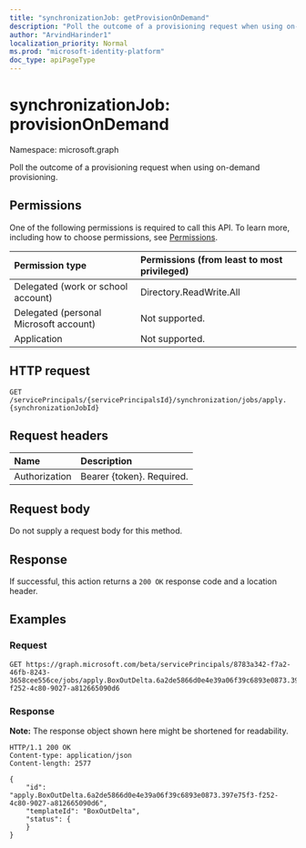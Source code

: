 ```yaml
---
title: "synchronizationJob: getProvisionOnDemand"
description: "Poll the outcome of a provisioning request when using on-demand provisioning."
author: "ArvindHarinder1"
localization_priority: Normal
ms.prod: "microsoft-identity-platform"
doc_type: apiPageType
---
```


# synchronizationJob: provisionOnDemand

Namespace: microsoft.graph

Poll the outcome of a provisioning request when using on-demand provisioning. 

## Permissions
One of the following permissions is required to call this API. To learn more, including how to choose permissions, see [Permissions](/concepts/permissions-reference.md).

|Permission type                        | Permissions (from least to most privileged)              |
|:--------------------------------------|:---------------------------------------------------------|
|Delegated (work or school account)     |Directory.ReadWrite.All  |
|Delegated (personal Microsoft account) |Not supported. |
|Application                            |Not supported. | 

## HTTP request

<!-- {
  "blockType": "ignored"
}
-->
``` http
GET /servicePrincipals/{servicePrincipalsId}/synchronization/jobs/apply.{synchronizationJobId}
```
## Request headers
|Name|Description|
|:---|:---|
|Authorization|Bearer {token}. Required.|

## Request body
Do not supply a request body for this method.

## Response

If successful, this action returns a `200 OK` response code and a location header.

## Examples

### Request
<!-- {
  "blockType": "request",
  "name": "synchronizationjob_provisionondemand"
}
-->
``` http
GET https://graph.microsoft.com/beta/servicePrincipals/8783a342-f7a2-46fb-8243-3658cee556ce/jobs/apply.BoxOutDelta.6a2de5866d0e4e39a06f39c6893e0873.397e75f3-f252-4c80-9027-a812665090d6
```


### Response
**Note:** The response object shown here might be shortened for readability.
<!-- {
  "blockType": "response",
  "truncated": true,
  "@odata.type": "microsoft.graph.stringkeystringvaluepair"
}
-->
``` 
HTTP/1.1 200 OK
Content-type: application/json
Content-length: 2577

{
    "id": "apply.BoxOutDelta.6a2de5866d0e4e39a06f39c6893e0873.397e75f3-f252-4c80-9027-a812665090d6",
    "templateId": "BoxOutDelta",
    "status": {
    }
}
```

